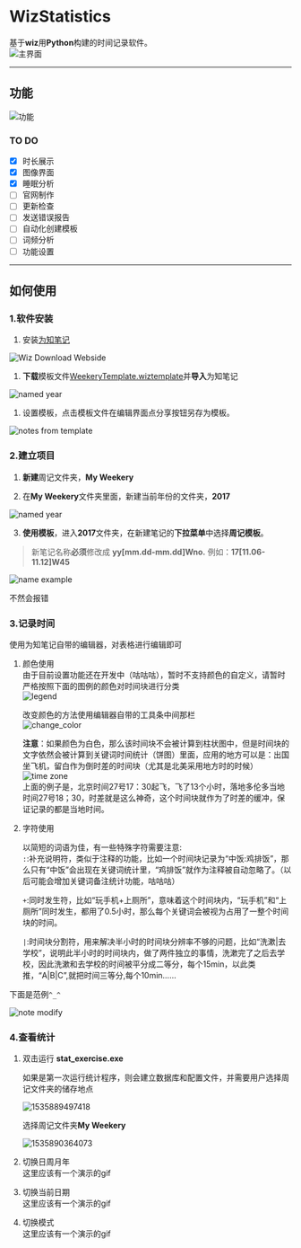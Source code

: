 # WizStatistics
基于**wiz**用**Python**构建的时间记录软件。  
![主界面](/images/main_gui.png)

---
## 功能

![功能](/images/WizStatistics.png)

### TO DO

- [x] 时长展示
- [x] 图像界面
- [x] 睡眠分析
- [ ] 官网制作
- [ ] 更新检查
- [ ] 发送错误报告
- [ ] 自动化创建模板
- [ ] 词频分析
- [ ] 功能设置

---
## 如何使用

### 1.软件安装

1. 安装[为知笔记](www.wiz.cn) 

![Wiz Download Webside](/images/download.png)

1. **下载**模板文件[WeekeryTemplate.wiztemplate](https://github.com/HowcanoeWang/WizStatistics/releases/download/Beta0.2/WeekeryTemplatev4.0.wiztemplate)并**导入**为知笔记
    
![named year](/images/load_template.png)
    
1.  设置模板，点击模板文件在编辑界面点分享按钮另存为模板。

![notes from template](/images/notes_from_template.png) 

### 2.建立项目
1. **新建**周记文件夹，**My Weekery**

2. 在**My Weekery**文件夹里面，新建当前年份的文件夹，**2017**

![named year](/images/named_year.png)

3.  **使用模板**，进入**2017**文件夹，在新建笔记的**下拉菜单**中选择**周记模板**。

   > 新笔记名称**必须**修改成 **yy[mm.dd-mm.dd]Wno.** 例如：**17[11.06-11.12]W45**

![name example](/images/name_example.png)
   
   不然会报错

### 3.记录时间
使用为知笔记自带的编辑器，对表格进行编辑即可
1. 颜色使用  
    由于目前设置功能还在开发中（咕咕咕），暂时不支持颜色的自定义，请暂时严格按照下面的图例的颜色对时间块进行分类  
    ![legend](/images/legend.png)
    
    改变颜色的方法使用编辑器自带的工具条中间那栏  
    ![change_color](/images/change_color.png)
    
    **注意**：如果颜色为白色，那么该时间块不会被计算到柱状图中，但是时间块的文字依然会被计算到关键词时间统计（饼图）里面，应用的地方可以是：出国坐飞机，留白作为倒时差的时间块（尤其是北美采用地方时的时候）  
    ![time zone](/image/time_zone.png)  
    上面的例子是，北京时间27号17：30起飞，飞了13个小时，落地多伦多当地时间27号18；30，时差就是这么神奇，这个时间块就作为了时差的缓冲，保证记录的都是当地时间。

2. 字符使用  

    以简短的词语为佳，有一些特殊字符需要注意:  
    `:`:补充说明符，类似于注释的功能，比如一个时间块记录为“中饭:鸡排饭”，那么只有“中饭”会出现在关键词统计里，“鸡排饭”就作为注释被自动忽略了。（以后可能会增加关键词备注统计功能，咕咕咕）  
    
    `+`:同时发生符，比如“玩手机+上厕所”，意味着这个时间块内，“玩手机”和“上厕所”同时发生，都用了0.5小时，那么每个关键词会被视为占用了一整个时间块的时间。
    
    `|`:时间块分割符，用来解决半小时的时间块分辨率不够的问题，比如“洗漱|去学校”，说明此半小时的时间块内，做了两件独立的事情，洗漱完了之后去学校，因此洗漱和去学校的时间被平分成二等分，每个15min，以此类推，“A|B|C”,就把时间三等分,每个10min……

下面是范例`^_^`

![note modify](/images/note_modify.png)

### 4.查看统计

1. 双击运行 **stat_exercise.exe**

    如果是第一次运行统计程序，则会建立数据库和配置文件，并需要用户选择周记文件夹的储存地点

    ![1535889497418](/images/1535889497418.png)

    选择周记文件夹**My Weekery**

    ![1535890364073](images/1535890364073.png)

1. 切换日周月年  
   这里应该有一个演示的gif

1. 切换当前日期  
   这里应该有一个演示的gif

1. 切换模式  
   这里应该有一个演示的gif